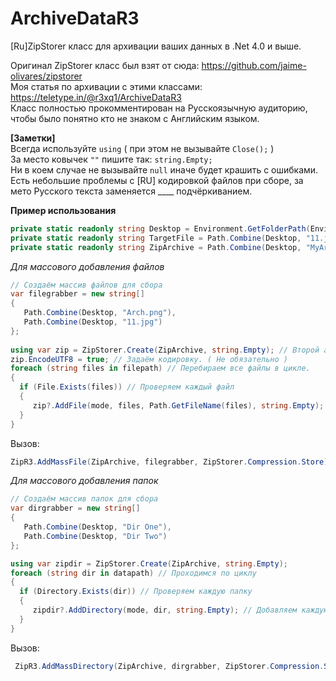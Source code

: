 # ArchiveDataR3
[Ru]ZipStorer класс для архивации ваших данных в .Net 4.0 и выше.

Оригинал ZipStorer класс был взят от сюда: https://github.com/jaime-olivares/zipstorer<br>
Моя статья по архивации с этими классами: https://teletype.in/@r3xq1/ArchiveDataR3<br>
Класс полностью прокомментирован на Русскоязычную аудиторию, чтобы было понятно кто не знаком с Английским языком.

**[Заметки]**<br>
Всегда используйте `using` ( при этом не вызывайте `Close();` )<br>
За место ковычек `""` пишите так: `string.Empty;`<br> 
Ни в коем случае не вызывайте `null` иначе будет крашить с ошибками.<br> 
Есть небольшие проблемы с [RU] кодировкой файлов при сборе, за мето Русского текста заменяется ____ подчёркиванием.

**Пример использования**<br>
````csharp
private static readonly string Desktop = Environment.GetFolderPath(Environment.SpecialFolder.Desktop); // Путь к рабочему столу.
private static readonly string TargetFile = Path.Combine(Desktop, "11.jpg"); // Путь к файлу на рабочем столе.
private static readonly string ZipArchive = Path.Combine(Desktop, "MyArchive.zip"); // Путь куда будет сохраняться .Zip архив с данными.
````
*Для массового добавления файлов*

````csharp
// Создаём массив файлов для сбора
var filegrabber = new string[] 
{ 
   Path.Combine(Desktop, "Arch.png"), 
   Path.Combine(Desktop, "11.jpg") 
};
            
using var zip = ZipStorer.Create(ZipArchive, string.Empty); // Второй аргумент это комментарии к архиву.
zip.EncodeUTF8 = true; // Задаём кодировку. ( Не обязательно )
foreach (string files in filepath) // Перебираем все файлы в цикле.
{
  if (File.Exists(files)) // Проверяем каждый файл
  {
     zip?.AddFile(mode, files, Path.GetFileName(files), string.Empty); // Добавляем в архив каждый файл из цикла.
  }
}
````
Вызов: 
````csharp 
ZipR3.AddMassFile(ZipArchive, filegrabber, ZipStorer.Compression.Store);
````

*Для массового добавления папок*

````csharp
// Создаём массив папок для сбора
var dirgrabber = new string[] 
{ 
   Path.Combine(Desktop, "Dir One"), 
   Path.Combine(Desktop, "Dir Two") 
};

using var zipdir = ZipStorer.Create(ZipArchive, string.Empty);
foreach (string dir in datapath) // Проходимся по циклу
{
  if (Directory.Exists(dir)) // Проверяем каждую папку
  {
     zipdir?.AddDirectory(mode, dir, string.Empty); // Добавляем каждую папку(с файлами внутри) в архив
  }
}
````
Вызов:
````csharp
 ZipR3.AddMassDirectory(ZipArchive, dirgrabber, ZipStorer.Compression.Store);
 ````
 
